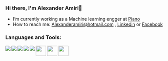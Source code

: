 ### Hi there, I'm Alexander Amiri👋

-  I’m currently working as a Machine learning engger at [Piano]
-  How to reach me: Alexanderamiri@hotmail.com , [Linkedin] or [Facebook]


### Languages and Tools:

<img align="left" src="https://img.shields.io/badge/python%20-%2314354C.svg?&style=for-the-badge&logo=python&logoColor=white"/>
<img align="left" src="https://img.shields.io/badge/java-%23ED8B00.svg?&style=for-the-badge&logo=java&logoColor=white"/>
<img align="left" src="https://img.shields.io/badge/c++%20-%2300599C.svg?&style=for-the-badge&logo=c%2B%2B&ogoColor=white"/>
<img align="left" src="https://img.shields.io/badge/c%23%20-%23239120.svg?&style=for-the-badge&logo=c-sharp&logoColor=white"/>
<img align="left" src="https://img.shields.io/badge/github%20-%23121011.svg?&style=for-the-badge&logo=github&logoColor=white"/>
<img align="left" height="32" width="32" src="https://raw.githubusercontent.com/simple-icons/simple-icons/develop/icons/pycharm.svg" />
<img align="left" height="32" width="32" src="https://raw.githubusercontent.com/simple-icons/simple-icons/develop/icons/intellijidea.svg" />
<img align="left" height="32" width="32" src="https://simpleicons.org/icons/visualstudio.svg" />&nbsp;


<br>
<br>
<br>
<br>

[Linkedin]: https://www.linkedin.com/in/alexander-amiri-43256619b/
[Facebook]: https://www.facebook.com/DagAlexander
[Piano]: https://piano.io


